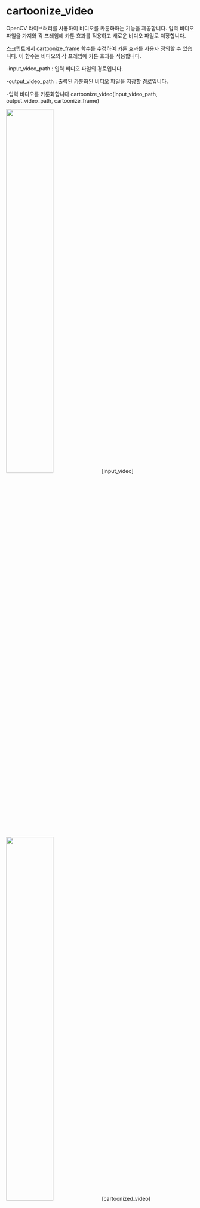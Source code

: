 # cartoonize_video
OpenCV 라이브러리를 사용하여 비디오를 카툰화하는 기능을 제공합니다. 입력 비디오 파일을 가져와 각 프레임에 카툰 효과를 적용하고 새로운 비디오 파일로 저장합니다.


스크립트에서 cartoonize_frame 함수를 수정하여 카툰 효과를 사용자 정의할 수 있습니다. 이 함수는 비디오의 각 프레임에 카툰 효과를 적용합니다.


-input_video_path : 입력 비디오 파일의 경로입니다.

-output_video_path : 출력된 카툰화된 비디오 파일을 저장할 경로입니다.

-입력 비디오를 카툰화합니다
cartoonize_video(input_video_path, output_video_path, cartoonize_frame)


<img width="50%" src="https://github.com/JIAYOOON/cartoonize/assets/113532368/08ea6b10-02ca-4efe-9deb-bd9ecf0344e6.gif"/>
[input_video]

<img width="50%" src="https://github.com/JIAYOOON/cartoonize/assets/113532368/d4d7f5ec-a00f-40de-bc80-90fbe1422a84.gif"/>
[cartoonized_video]
